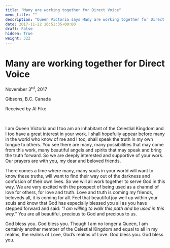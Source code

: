 ```yaml
---
title: "Many are working together for Direct Voice"
menu_title: ""
description: "Queen Victoria says Many are working together for Direct Voice"
date: 2017-11-22 16:51:35+00:00
draft: False
hidden: True
weight: 322
---
```

# Many are working together for Direct Voice 

November 3<sup>rd</sup>, 2017

Gibsons, B.C. Canada

Received by Al Fike

 

I am Queen Victoria and I too am an inhabitant of the Celestial Kingdom and I too have a great interest in your work. I shall hopefully appear before many in the world who know of me and I too, shall speak the truth in my own tongue to others. You see there are many, many possibilities that may come from this work, many beautiful angels and spirits that may speak and bring the truth forward. So we are deeply interested and supportive of your work. Our prayers are with you, my dear and beloved friends. 

There comes a time where many, many souls in your world will want to know these truths, will want to find their way out of the darkness and confusion of their own lives. So we will all work together to serve God in this way. We are very excited with the prospect of being used as a channel of love for others, for love and truth. Love and truth is coming my friends, beloveds all, it is coming for all. Feel that beautiful joy well up within your souls and know that God has especially blessed you all as you have stepped forward and said: *“I am willing to walk this path and be used in this way.”* You are all beautiful, precious to God and precious to us.

God bless you. God bless you. Though I am no longer a Queen, I am certainly another member of the Celestial Kingdom and equal to all in my realms, the realms of Love, God’s realms of Love. God bless you. God bless you.